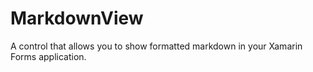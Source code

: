# MarkdownView
A control that allows you to show formatted markdown in your Xamarin Forms application.
